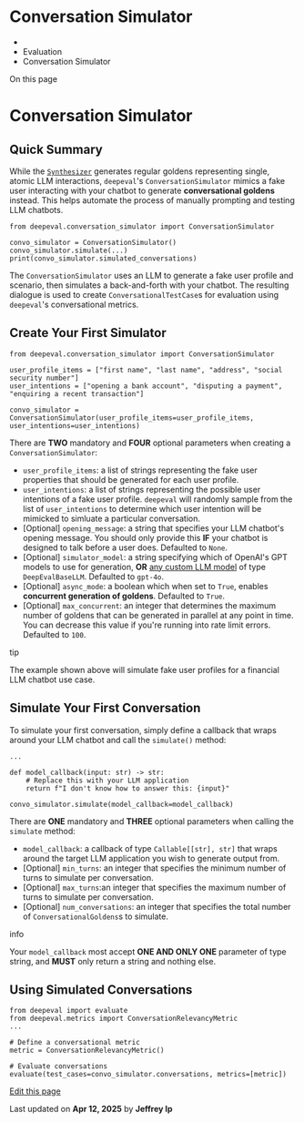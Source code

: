 # Conversation Simulator

  * [](/)
  * Evaluation
  * Conversation Simulator

On this page

# Conversation Simulator

## Quick Summary​

While the [`Synthesizer`](/docs/synthesizer-introduction) generates regular goldens representing single, atomic LLM interactions, `deepeval`'s `ConversationSimulator` mimics a fake user interacting with your chatbot to generate **conversational goldens** instead. This helps automate the process of manually prompting and testing LLM chatbots.
    
    
    from deepeval.conversation_simulator import ConversationSimulator  
      
    convo_simulator = ConversationSimulator()  
    convo_simulator.simulate(...)  
    print(convo_simulator.simulated_conversations)  
    

The `ConversationSimulator` uses an LLM to generate a fake user profile and scenario, then simulates a back-and-forth with your chatbot. The resulting dialogue is used to create `ConversationalTestCase`s for evaluation using `deepeval`'s conversational metrics.

## Create Your First Simulator​
    
    
    from deepeval.conversation_simulator import ConversationSimulator  
      
    user_profile_items = ["first name", "last name", "address", "social security number"]  
    user_intentions = ["opening a bank account", "disputing a payment", "enquiring a recent transaction"]  
      
    convo_simulator = ConversationSimulator(user_profile_items=user_profile_items, user_intentions=user_intentions)  
    

There are **TWO** mandatory and **FOUR** optional parameters when creating a `ConversationSimulator`:

  * `user_profile_items`: a list of strings representing the fake user properties that should be generated for each user profile.
  * `user_intentions`: a list of strings representing the possible user intentions of a fake user profile. `deepeval` will randomly sample from the list of `user_intentions` to determine which user intention will be mimicked to simluate a particular conversation.
  * [Optional] `opening_message`: a string that specifies your LLM chatbot's opening message. You should only provide this **IF** your chatbot is designed to talk before a user does. Defaulted to `None`.
  * [Optional] `simulator_model`: a string specifying which of OpenAI's GPT models to use for generation, **OR** [any custom LLM model](/docs/metrics-introduction#using-a-custom-llm) of type `DeepEvalBaseLLM`. Defaulted to `gpt-4o`.
  * [Optional] `async_mode`: a boolean which when set to `True`, enables **concurrent generation of goldens**. Defaulted to `True`.
  * [Optional] `max_concurrent`: an integer that determines the maximum number of goldens that can be generated in parallel at any point in time. You can decrease this value if you're running into rate limit errors. Defaulted to `100`.

tip

The example shown above will simulate fake user profiles for a financial LLM chatbot use case.

## Simulate Your First Conversation​

To simulate your first conversation, simply define a callback that wraps around your LLM chatbot and call the `simulate()` method:
    
    
    ...  
      
    def model_callback(input: str) -> str:  
        # Replace this with your LLM application  
        return f"I don't know how to answer this: {input}"  
      
    convo_simulator.simulate(model_callback=model_callback)  
    

There are **ONE** mandatory and **THREE** optional parameters when calling the `simulate` method:

  * `model_callback`: a callback of type `Callable[[str], str]` that wraps around the target LLM application you wish to generate output from.
  * [Optional] `min_turns`: an integer that specifies the minimum number of turns to simulate per conversation.
  * [Optional] `max_turns`:an integer that specifies the maximum number of turns to simulate per conversation.
  * [Optional] `num_conversations`: an integer that specifies the total number of `ConversationalGoldens`s to simulate.

info

Your `model_callback` most accept **ONE AND ONLY ONE** parameter of type string, and **MUST** only return a string and nothing else.

## Using Simulated Conversations​
    
    
    from deepeval import evaluate  
    from deepeval.metrics import ConversationRelevancyMetric  
    ...  
      
    # Define a conversational metric  
    metric = ConversationRelevancyMetric()  
      
    # Evaluate conversations  
    evaluate(test_cases=convo_simulator.conversations, metrics=[metric])  
    

[Edit this page](https://github.com/confident-ai/deepeval/edit/main/docs/docs/evaluation-conversation-simulator.mdx)

Last updated on **Apr 12, 2025** by **Jeffrey Ip**
